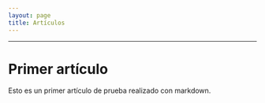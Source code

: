 ```yaml
---
layout: page
title: Artículos
---
```


----

# Primer artículo

Esto es un primer artículo de prueba realizado con markdown.
